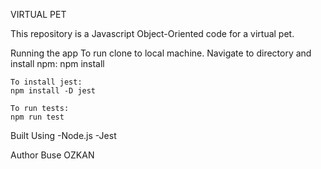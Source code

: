 VIRTUAL PET

This repository is a Javascript Object-Oriented code for a virtual pet. 

Running the app
    To run clone to local machine. 
    Navigate to directory and install npm:
    npm install

    To install jest: 
    npm install -D jest

    To run tests: 
    npm run test


Built Using
    -Node.js
    -Jest

Author
Buse OZKAN